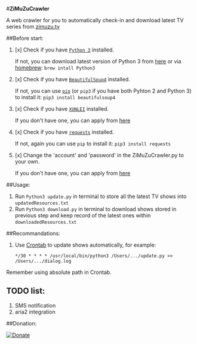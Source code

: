 #**ZiMuZuCrawler**

A web crawler for you to automatically check-in and download latest TV series from [zimuzu.tv](http://www.zimuzu.tv/)


##Before start:


1. [x] Check if you have [`Python 3`](https://docs.python.org/3/) installed. 
    
    If not, you can download latest version of Python 3 from [here](https://www.python.org/downloads/) 
    or via [homebrew](http://brew.sh/):
`brew intall Python3`


2. [x] Check if you have [`BeautifulSoup4`](https://www.crummy.com/software/BeautifulSoup/bs4/doc/) installed. 
    
    If not, you can use [`pip`](https://pip.pypa.io/en/latest/reference/pip_install/) (or `pip3` if you have both Pyhton 2 and Python 3) to install it:
`pip3 install beautifulsoup4`

3. [x] Check if you have [`XUNLEI`](http://www.xunlei.com/) installed.

    If you don't have one, you can apply from [here](http://dl.xunlei.com/)

4. [x] Check if you have [`requests`](http://docs.python-requests.org/en/master/) installed. 
    
    If not, again you can use `pip` to install it:
`pip3 install requests`

5. [x] Change the 'account' and 'password' in the ZiMuZuCrawler.py to your own.

    If you don't have one, you can apply from [here](http://www.zimuzu.tv/user/reg)

##Usage:

1. Run `Python3 update.py` in terminal to store all the latest TV shows into `updatedResources.txt`
2. Run `Python3 download.py` in terminal to download shows stored in previous step and keep record of the latest ones within `downloadedResources.txt`


##Recommandations: 

    
1. Use [Crontab](http://www.adminschoice.com/crontab-quick-reference) to update shows automatically, for example:

	  `*/30 * * * * /usr/local/bin/python3 /Users/.../update.py >> /Users/.../dialog.log`

	
Remember using absolute path in Crontab.


## TODO list:
1. SMS notification
2. aria2 integration

##Donation:

[![Donate](https://img.shields.io/badge/Donate-PayPal-green.svg)](https://www.paypal.me/DonggeLiu)




